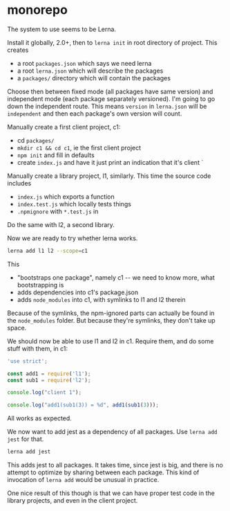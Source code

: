 # monorepo

The system to use seems to be Lerna.

Install it globally, 2.0+, then to `lerna init` in root directory of project.  This creates

* a root `packages.json` which says we need lerna
* a root `lerna.json` which will describe the packages
* a `packages/` directory which will contain the packages

Choose then between fixed mode (all packages have same version) and independent mode (each package separately versioned).  I'm going to go down the independent route.  This means `version` in `lerna.json` will be `independent` and then each package's own version will count.

Manually create a first client project, c1:

* cd `packages/`
* `mkdir c1 && cd c1`, ie the first client project
* `npm init` and fill in defaults
* create `index.js` and have it just print an indication that it's client `

Manually create a library project, l1, similarly.  This time the source code includes

* `index.js` which exports a function
* `index.test.js` which locally tests things
* `.npmignore` with `*.test.js` in

Do the same with l2, a second library.

Now we are ready to try whether lerna works.

```sh
lerna add l1 l2 --scope=c1
```

This

* "bootstraps one package", namely c1 -- we need to know more, what bootstrapping is
* adds dependencies into c1's package.json
* adds `node_modules` into c1, with symlinks to l1 and l2 therein

Because of the symlinks, the npm-ignored parts can actually be found in the `node_modules` folder.  But because they're symlinks, they don't take up space.

We should now be able to use l1 and l2 in c1.  Require them, and do some stuff with them, in c1:

```js
'use strict';

const add1 = require('l1');
const sub1 = require('l2');

console.log("client 1");

console.log("add1(sub1(3)) = %d", add1(sub1(3)));
```

All works as expected.

We now want to add jest as a dependency of all packages.  Use `lerna add jest` for that.

```sh
lerna add jest
```

This adds jest to all packages.  It takes time, since jest is big, and there is no attempt to optimize by sharing between each package.  This kind of invocation of `lerna add` would be unusual in practice.

One nice result of this though is that we can have proper test code in the library projects, and even in the client project.
